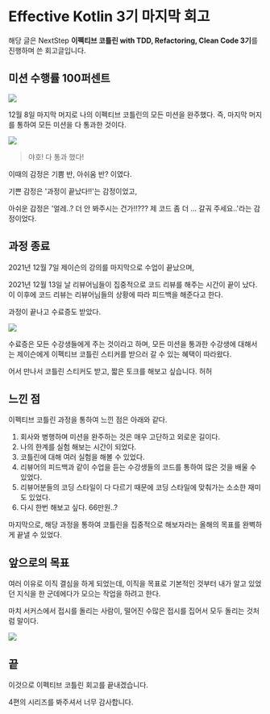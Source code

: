 # Effective Kotlin 3기 마지막 회고
해당 글은 NextStep **이펙티브 코틀린 with TDD, Refactoring, Clean Code 3기**를 진행하며 쓴 회고글입니다.

## 미션 수행률 100퍼센트

![](https://blog.kakaocdn.net/dn/bs3Ogl/btrobHRYSnY/vHmKFYpXZ6mNk0NAZfpeOK/img.png)

12월 8일 마지막 머지로 나의 이펙티브 코틀린의 모든 미션을 완주했다. 즉, 마지막 머지를 통하여 모든 미션을 다 통과한 것이다.

![](https://blog.kakaocdn.net/dn/UqArp/btrobNR18OV/eZBh5NPi94oIZ7WSqfZR70/img.png)

> 야호! 다 통과 했다!

이때의 감정은 기쁨 반, 아쉬움 반? 이였다.

기쁜 감정은 '과정이 끝났다!!'는 감정이었고,

아쉬운 감정은 '얼레..? 더 안 봐주시는 건가!!??? 제 코드 좀 더 ... 갈궈 주세요..'라는 감정이었다.

## 과정 종료

2021년 12월 7일 제이슨의 강의를 마지막으로 수업이 끝났으며, 

2021년 12월 13일 날 리뷰어님들이 집중적으로 코드 리뷰를 해주는 시간이 끝이 났다. 이 이후에 코드 리뷰는 리뷰어님들의 상황에 따라 피드백을 해준다고 한다.

과정이 끝나고 수료증도 받았다. 

![](https://blog.kakaocdn.net/dn/vM7zY/btroatzIiPo/DcRLJKJLEgkJvqf5Bj5I31/img.png)

수료증은 모든 수강생들에게 주는 것이라고 하며, 모든 미션을 통과한 수강생에 대해서는 제이슨에게 이펙티브 코틀린 스티커를 받으러 갈 수 있는 혜택이 따라왔다.  

어서 만나서 코틀린 스티커도 받고, 짧은 토크를 해보고 싶습니다.  허허

## 느낀 점 

이펙티브 코틀린 과정을 통하여 느낀 점은 아래와 같다.

1. 회사와 병행하며 미션을 완주하는 것은 매우 고단하고 외로운 길이다.
2. 나의 한계를 실험 해보는 시간이 되었다.
3. 코틀린에 대해 여러 실험을 해볼 수 있었다.
4. 리뷰어의 피드백과 같이 수업을 듣는 수강생들의 코드를 통하여 많은 것을 배울 수 있었다.
5. 리뷰어분들의 코딩 스타일이 다 다르기 때문에 코딩 스타일에 맞춰가는 소소한 재미도 있었다.
6. 다시 한번 해보고 싶다. 66만원..?

마지막으로, 해당 과정을 통하여 코틀린을 집중적으로 해보자라는 올해의 목표를 완벽하게 끝낼 수 있었다.

## 앞으로의 목표

여러 이유로 이직 결심을 하게 되었는데, 이직을 목표로 기본적인 것부터 내가 알고 있었던 지식을 한 군데에다가 모으는 작업을 하려고 한다.

마치 서커스에서 접시를 돌리는 사람이, 떨어진 수많은 접시를 집어서 모두 돌리는 것처럼
말이다.

![](https://blog.kakaocdn.net/dn/B6dLh/btroeAwPyuc/sscD9pkEzUTUlFNgAh96XK/img.png)

## 끝

이것으로 이펙티브 코틀린 회고를 끝내겠습니다.

4편의 시리즈를 봐주셔서 너무 감사합니다.
